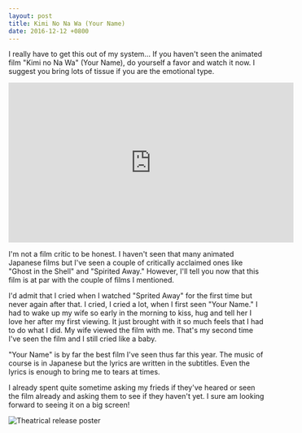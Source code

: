 ```yaml
---
layout: post
title: Kimi No Na Wa (Your Name)
date: 2016-12-12 +0800
---
```


I really have to get this out of my system… If you haven't seen the
animated film "Kimi no Na Wa" (Your Name), do yourself a favor and watch it now.
I suggest you bring lots of tissue if you are the emotional type.

<iframe width="560" height="315" src="https://www.youtube.com/embed/hRfHcp2GjVI" frameborder="0" allowfullscreen></iframe>

I'm not a film critic to be honest. I haven't seen that many animated Japanese
films but I've seen a couple of critically acclaimed ones like "Ghost in the 
Shell" and "Spirited Away." However, I'll tell you now that this film is at par
with the couple of films I mentioned.

I'd admit that I cried when I watched "Sprited Away" for the first time but
never again after that. I cried, I cried a lot, when I first seen "Your Name."
I had to wake up my wife so early in the morning to kiss, hug and tell her I
love her after my first viewing. It just brought with it so much feels that I had to
do what I did. My wife viewed the film with me. That's my second time I've seen
the film and I still cried like a baby.

"Your Name" is by far the best film I've seen thus far this year. The music of course is
in Japanese but the lyrics are written in the subtitles. Even the lyrics is 
enough to bring me to tears at times.

I already spent quite sometime asking my frieds if they've heared or seen the film
already and asking them to see if they haven't yet. I sure am looking forward to
seeing it on a big screen!

![Theatrical release poster](http://i.imgur.com/Uqw37Sk.jpg)
